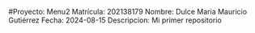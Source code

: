 #Proyecto: Menu2
Matrícula: 202138179
Nombre: Dulce Maria Mauricio Gutiérrez
Fecha: 2024-08-15
Descripcion: Mi primer repositorio
